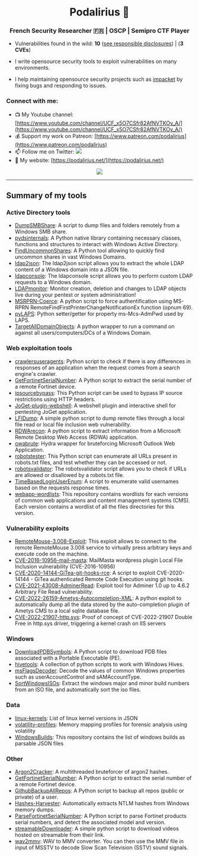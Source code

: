 <h1 align="center"><b>Podalirius 🦋</b></h1>
<h3 align="center">French Security Researcher 🇫🇷 | OSCP | Semipro CTF Player</h3>

 - Vulnerabilities found in the wild: **10** ([see responsible disclosures](./Responsible-disclosures.md)) | (**3 CVEs**)

 - I write opensource security tools to exploit vulnerabilities on many environments.

 - I help maintaining opensource security projects such as [impacket](https://github.com/SecureAuthCorp/impacket) by fixing bugs and responding to issues.

<h3 align="left">Connect with me:</h3>

 - 📺 My Youtube channel: [https://www.youtube.com/channel/UCF_x5O7CSfr82AfNVTKOv_A/](https://www.youtube.com/channel/UCF_x5O7CSfr82AfNVTKOv_A/)
 - 💰 Support my work on Patreon: [https://www.patreon.com/podalirius](https://www.patreon.com/podalirius)
 - 📫 Follow me on Twitter: <a href="https://twitter.com/intent/follow?screen_name=podalirius_" title="Follow"><img src="https://img.shields.io/twitter/follow/podalirius_?label=Podalirius&style=social"></a>
 - 📝 My website: [https://podalirius.net/](https://podalirius.net/)

<p align="center">
<img src="https://github-readme-stats.vercel.app/api?username=p0dalirius&show_icons=true&include_all_commits=true">
</p>

---

## Summary of my tools

### Active Directory tools

 - [DumpSMBShare](https://github.com/p0dalirius/DumpSMBShare): A script to dump files and folders remotely from a Windows SMB share. 
 - [pydsinternals](https://github.com/p0dalirius/pydsinternals): A Python native library containing necessary classes, functions and structures to interact with Windows Active Directory. 
 - [FindUncommonShares](https://github.com/p0dalirius/FindUncommonShares): A Python tool allowing to quickly find uncommon shares in vast Windows Domains. 
 - [ldap2json](https://github.com/p0dalirius/ldap2json): The ldap2json script allows you to extract the whole LDAP content of a Windows domain into a JSON file. 
 - [ldapconsole](https://github.com/p0dalirius/ldapconsole): The ldapconsole script allows you to perform custom LDAP requests to a Windows domain. 
 - [LDAPmonitor](https://github.com/p0dalirius/LDAPmonitor): Monitor creation, deletion and changes to LDAP objects live during your pentest or system administration! 
 - [MSRPRN-Coerce](https://github.com/p0dalirius/MSRPRN-Coerce):  A python script to force authentification using MS-RPRN RemoteFindFirstPrinterChangeNotificationEx function (opnum 69). 
 - [pyLAPS](https://github.com/p0dalirius/pyLAPS): Python setter/getter for property ms-Mcs-AdmPwd used by LAPS. 
 - [TargetAllDomainObjects](https://github.com/p0dalirius/TargetAllDomainObjects): A python wrapper to run a command on against all users/computers/DCs of a Windows Domain.

 
### Web exploitation tools

 - [crawlersuseragents](https://github.com/p0dalirius/crawlersuseragents): Python script to check if there is any differences in responses of an application when the request comes from a search engine's crawler. 
 - [GetFortinetSerialNumber](https://github.com/p0dalirius/GetFortinetSerialNumber): A Python script to extract the serial number of a remote Fortinet device. 
 - [ipsourcebypass](https://github.com/p0dalirius/ipsourcebypass): This Python script can be used to bypass IP source restrictions using HTTP headers. 
 - [JoGet-plugin-webshell](https://github.com/p0dalirius/JoGet-plugin-webshell): A webshell plugin and interactive shell for pentesting JoGet application. 
 - [LFIDump](https://github.com/p0dalirius/LFIDump): A simple python script to dump remote files through a local file read or local file inclusion web vulnerability. 
 - [RDWArecon](https://github.com/p0dalirius/RDWArecon): A python script to extract information from a Microsoft Remote Desktop Web Access (RDWA) application.
 - [owabrute](https://github.com/p0dalirius/owabrute): Hydra wrapper for bruteforcing Microsoft Outlook Web Application. 
 - [robotstester](https://github.com/p0dalirius/robotstester): This Python script can enumerate all URLs present in robots.txt files, and test whether they can be accessed or not.
 - [robotsvalidator](https://github.com/p0dalirius/robotsvalidator): The robotsvalidator script allows you to check if URLs are allowed or disallowed by a robots.txt file. 
 - [TimeBasedLoginUserEnum](https://github.com/p0dalirius/TimeBasedLoginUserEnum): A script to enumerate valid usernames based on the requests response times.
 - [webapp-wordlists](https://github.com/p0dalirius/webapp-wordlists): This repository contains wordlists for each versions of common web applications and content management systems (CMS). Each version contains a wordlist of all the files directories for this version. 
 
### Vulnerability exploits

 - [RemoteMouse-3.008-Exploit](https://github.com/p0dalirius/RemoteMouse-3.008-Exploit): This exploit allows to connect to the remote RemoteMouse 3.008 service to virtually press arbitrary keys and execute code on the machine. 
 - [CVE-2016-10956-mail-masta](https://github.com/p0dalirius/CVE-2016-10956-mail-masta): MailMasta wordpress plugin Local File Inclusion vulnerability (CVE-2016-10956) 
 - [CVE-2020-14144-GiTea-git-hooks-rce](https://github.com/p0dalirius/CVE-2020-14144-GiTea-git-hooks-rce): A script to exploit CVE-2020-14144 - GiTea authenticated Remote Code Execution using git hooks.
 - [CVE-2021-43008-AdminerRead](https://github.com/p0dalirius/AdminerRead): Exploit tool for Adminer 1.0 up to 4.6.2 Arbitrary File Read vulnerability.
 - [CVE-2022-26159-Ametys-Autocompletion-XML](https://github.com/p0dalirius/CVE-2022-26159-Ametys-Autocompletion-XML): A python exploit to automatically dump all the data stored by the auto-completion plugin of Ametys CMS to a local sqlite database file. 
 - [CVE-2022-21907-http.sys](https://github.com/p0dalirius/CVE-2022-21907-http.sys): Proof of concept of CVE-2022-21907 Double Free in http.sys driver, triggering a kernel crash on IIS servers

### Windows

 - [DownloadPDBSymbols](https://github.com/p0dalirius/DownloadPDBSymbols): A Python script to download PDB files associated with a Portable Executable (PE).
 - [hivetools](https://github.com/p0dalirius/hivetools): A collection of python scripts to work with Windows Hives. 
 - [msFlagsDecoder](https://github.com/p0dalirius/msFlagsDecoder): Decode the values of common Windows properties such as userAccountControl and sAMAccountType.
 - [SortWindowsISOs](https://github.com/p0dalirius/SortWindowsISOs): Extract the windows major and minor build numbers from an ISO file, and automatically sort the iso files.
 
### Data

 - [linux-kernels](https://github.com/p0dalirius/linux-kernels): List of linux kernel versions in JSON
 - [volatility-profiles](https://github.com/p0dalirius/volatility-profiles): Memory mapping profiles for forensic analysis using volatility 
 - [WindowsBuilds](https://github.com/p0dalirius/WindowsBuilds): This repository contains the list of windows builds as parsable JSON files

### Other

 - [Argon2Cracker](https://github.com/p0dalirius/Argon2Cracker): A multithreaded bruteforcer of argon2 hashes.
 - [GetFortinetSerialNumber](https://github.com/p0dalirius/GetFortinetSerialNumber): A Python script to extract the serial number of a remote Fortinet device.
 - [GithubBackupAllRepos](https://github.com/p0dalirius/GithubBackupAllRepos): A Python script to backup all repos (public or private) of a user.
 - [Hashes-Harvester](https://github.com/p0dalirius/Hashes-Harvester): Automatically extracts NTLM hashes from Windows memory dumps.
 - [ParseFortinetSerialNumber](https://github.com/p0dalirius/ParseFortinetSerialNumber): A Python script to parse Fortinet products serial numbers, and detect the associated model and version.
 - [streamableDownloader](https://github.com/p0dalirius/streamableDownloader): A simple python script to download videos hosted on streamable from their link.
 - [wav2mmv](https://github.com/p0dalirius/wav2mmv): WAV to MMV converter. You can then use the MMV file in input of MSSTV to decode Slow Scan Television (SSTV) sound signals.
